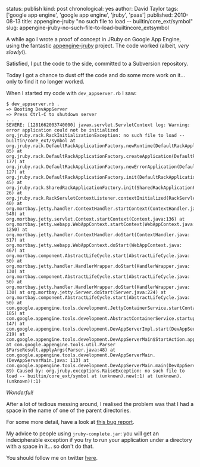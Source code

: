 status: publish
kind: post
chronological: yes
author: David Taylor
tags: ['google app engine', 'google app engine', 'jruby', 'paas']
published: 2010-08-13
title: appengine-jruby "no such file to load -- builtin/core_ext/symbol"
slug: appengine-jruby-no-such-file-to-load-builtincore_extsymbol

A while ago I wrote a proof of concept in JRuby on Google App Engine, using the fantastic [appengine-jruby](http://code.google.com/p/appengine-jruby/) project. The code worked (albeit, _very slowly!_).

Satisfied, I put the code to the side, committed to a Subversion repository.

Today I got a chance to dust off the code and do some more work on it... only to find it no longer worked.

When I started my code with `dev_appserver.rb` I saw:

    $ dev_appserver.rb .
    => Booting DevAppServer
    => Press Ctrl-C to shutdown server
    . . .
    SEVERE: [1281662003740000] javax.servlet.ServletContext log: Warning: error application could not be initialized
    org.jruby.rack.RackInitializationException: no such file to load -- builtin/core_ext/symbol at org.jruby.rack.DefaultRackApplicationFactory.newRuntime(DefaultRackApplicationFactory.java: 85) at org.jruby.rack.DefaultRackApplicationFactory.createApplication(DefaultRackApplicationFactory.java: 177) at org.jruby.rack.DefaultRackApplicationFactory.newErrorApplication(DefaultRackApplicationFactory.java: 127) at org.jruby.rack.DefaultRackApplicationFactory.init(DefaultRackApplicationFactory.java: 45) at org.jruby.rack.SharedRackApplicationFactory.init(SharedRackApplicationFactory.java: 26) at org.jruby.rack.RackServletContextListener.contextInitialized(RackServletContextListener.java: 40) at org.mortbay.jetty.handler.ContextHandler.startContext(ContextHandler.java: 548) at org.mortbay.jetty.servlet.Context.startContext(Context.java:136) at org.mortbay.jetty.webapp.WebAppContext.startContext(WebAppContext.java: 1250) at org.mortbay.jetty.handler.ContextHandler.doStart(ContextHandler.java: 517) at org.mortbay.jetty.webapp.WebAppContext.doStart(WebAppContext.java: 467) at org.mortbay.component.AbstractLifeCycle.start(AbstractLifeCycle.java: 50) at org.mortbay.jetty.handler.HandlerWrapper.doStart(HandlerWrapper.java: 130) at org.mortbay.component.AbstractLifeCycle.start(AbstractLifeCycle.java: 50) at org.mortbay.jetty.handler.HandlerWrapper.doStart(HandlerWrapper.java: 130) at org.mortbay.jetty.Server.doStart(Server.java:224) at org.mortbay.component.AbstractLifeCycle.start(AbstractLifeCycle.java: 50) at com.google.appengine.tools.development.JettyContainerService.startContainer(JettyContainerService.java: 185) at com.google.appengine.tools.development.AbstractContainerService.startup(AbstractContainerService.java: 147) at com.google.appengine.tools.development.DevAppServerImpl.start(DevAppServerImpl.java: 219) at com.google.appengine.tools.development.DevAppServerMain$StartAction.apply(DevAppServerMain.java:164) at com.google.appengine.tools.util.Parser $ParseResult.applyArgs(Parser.java:48) at com.google.appengine.tools.development.DevAppServerMain.(DevAppServerMain.java: 113) at com.google.appengine.tools.development.DevAppServerMain.main(DevAppServerMain.java: 89) Caused by: org.jruby.exceptions.RaiseException: no such file to load -- builtin/core_ext/symbol at (unknown).new(:1) at (unknown).(unknown)(:1)


_Wonderful!_

After a lot of tedious messing around, I realised the problem was that I had a space in the name of one of the parent directories.

For some more detail, have a look at [this bug report](http://jira.codehaus.org/browse/JRUBY-4774).

My advice to people using `jruby-complete.jar`: you will get an indecipherable exception if you try to run your application under a directory with a space in it... so don't do that.

You should follow me on twitter [here](http://twitter.com/davidltaylor).
